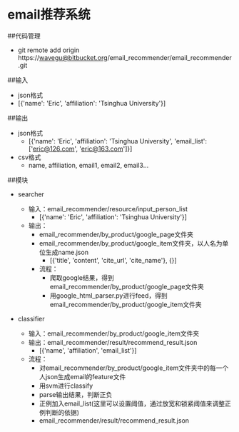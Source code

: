 # email推荐系统

##代码管理
* git remote add origin https://wavegu@bitbucket.org/email\_recommender/email\_recommender.git

##输入
* json格式
* [{'name': 'Eric', 'affiliation': 'Tsinghua University'}]

##输出
* json格式
	* [{'name': 'Eric', 'affiliation': 'Tsinghua University', 'email_list': ['eric@126.com', 'eric@163.com']}]
* csv格式
	* name, affiliation, email1, email2, email3...

##模块
* searcher
	* 输入：email\_recommender/resource/input\_person_list
		* [{'name': 'Eric', 'affiliation': 'Tsinghua University'}]
	* 输出：
		* email\_recommender/by\_product/google\_page文件夹
		* email\_recommender/by\_product/google\_item文件夹，以人名为单位生成name.json
			* [{'title', 'content', 'cite\_url', 'cite_name'}, {}]
		* 流程：
			* 爬取google结果，得到email\_recommender/by\_product/google\_page文件夹
			* 用google\_html_parser.py进行feed，得到email\_recommender/by\_product/google\_item文件夹
	
* classifier
	* 输入：email\_recommender/by\_product/google\_item文件夹
	* 输出：email\_recommender/result/recommend_result.json
		* [{'name', 'affiliation', 'email_list'}]
	* 流程：
		* 对email\_recommender/by\_product/google\_item文件夹中的每一个人json生成email的feature文件
		* 用svm进行classify
		* parse输出结果，判断正负
		* 正例加入email_list(这里可以设置阈值，通过放宽和锁紧阈值来调整正例判断的依据)
		* email\_recommender/result/recommend_result.json

